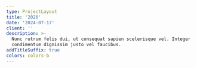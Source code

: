 ```yaml
---
type: ProjectLayout
title: '2020'
date: '2024-07-17'
client: ''
description: >-
  Nunc rutrum felis dui, ut consequat sapien scelerisque vel. Integer
  condimentum dignissim justo vel faucibus.
addTitleSuffix: true
colors: colors-b
---
```

